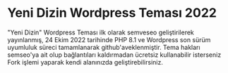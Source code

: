 # Yeni Dizin Wordpress Teması 2022

"Yeni Dizin" Wordpress Teması ilk olarak semveseo geliştirilerek yayınlanmış,
24 Ekim 2022 tarihinde PHP 8.1 ve Wordpress son sürüm uyumluluk süreci
tamamlanarak github'aveklenmiştir. Tema hakları semseo'ya ait olup bağlantıları
kaldırmadan ücretsiz kullanabilir isterseniz Fork işlemi yaparak kendi alanınızda geliştirebilirsiniz.
